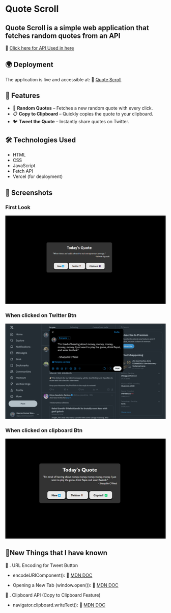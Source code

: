 # Quote Scroll

Quote Scroll is a simple web application that fetches random quotes from an API
-
🔗 [Click here for API Used in here](https://freeapi.hashnode.space/api-guide/apireference/getARandomQuote)


## 🌍 Deployment

The application is live and accessible at:
🔗 [Quote Scroll](https://quote-scroll.vercel.app/)

## 🚀 Features
- 🎲 **Random Quotes** – Fetches a new random quote with every click.
- 📋 **Copy to Clipboard** – Quickly copies the quote to your clipboard.
- 🐦 **Tweet the Quote** – Instantly share quotes on Twitter.

## 🛠️ Technologies Used
- HTML
- CSS
- JavaScript
- Fetch API
- Vercel (for deployment)

## 📸 Screenshots
### First Look
![Alt text](png/01.png)

### When clicked on Twitter Btn
![Alt text](png/02.png)

### When clicked on clipboard Btn
![Alt text](png/03.png)


## 📖New Things that I have known

📌 . URL Encoding for Tweet Button

- encodeURIComponent(): 🔗 [MDN DOC](https://developer.mozilla.org/en-US/docs/Web/JavaScript/Reference/Global_Objects/encodeURIComponent)

- Opening a New Tab (window.open()): 🔗 [MDN DOC](https://developer.mozilla.org/en-US/docs/Web/API/Window/open)

📌 . Clipboard API (Copy to Clipboard Feature)

- navigator.clipboard.writeText(): 🔗 [MDN DOC](https://developer.mozilla.org/en-US/docs/Web/API/Clipboard/writeText)










